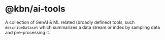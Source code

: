 # @kbn/ai-tools

A collection of GenAI & ML related (broadly defined) tools, such `describeDataset` which summarizes a data stream or index by sampling data and pre-processing it.

